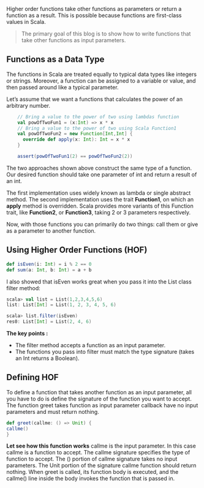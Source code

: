 Higher order functions take other functions as parameters or return a function as a result. This is possible because functions are first-class values in Scala.

> The primary goal of this blog is to show how to write functions that
> take other functions as input parameters.

## Functions as a Data Type

The functions in Scala are treated equally to typical data types like integers or strings. Moreover, a function can be assigned to a variable or value, and then passed around like a typical parameter.

Let’s assume that we want a functions that calculates the power of an arbitrary number.
```scala
    // Bring a value to the power of two using lambdas function
    val powOfTwoFun1 = (x:Int) => x * x
    // Bring a value to the power of two using Scala Function1
    val powOfTwoFun2 = new Function[Int,Int] {
      override def apply(x: Int): Int = x * x
    }

    assert(powOfTwoFun1(2) == powOfTwoFun2(2))
```

The two approaches shown above construct the same type of a function. Our desired function should take one parameter of int and return a result of an int.

The first implementation uses widely known as lambda or single abstract method. The second implementation uses the trait  **Function1**, on which an  **apply**  method is overridden. Scala provides more variants of this Function trait, like  **Function2**, or  **Function3**, taking 2 or 3 parameters respectively.

Now, with those functions you can primarily do two things: call them or give as a parameter to another function.

## Using Higher Order Functions (HOF)

```scala
def isEven(i: Int) = i % 2 == 0
def sum(a: Int, b: Int) = a + b
```

I also showed that isEven works great when you pass it into the List class filter method:
```scala
scala> val list = List(1,2,3,4,5,6)
list: List[Int] = List(1, 2, 3, 4, 5, 6)

scala> list.filter(isEven)
res0: List[Int] = List(2, 4, 6)
```
**The key points :**

 - The filter method accepts a function as an input parameter.
 - The functions you pass into filter must match the type signature (takes an Int returns a Boolean).

## Defining HOF
To define a function that takes another function as an input parameter, all you have to do is define the signature of the function you want to accept. The function greet takes function as input parameter callback have no input parameters and must return nothing.

```scala
def greet(callme: () => Unit) {
callme()
}
```

**Let see how this function works**
callme is the input parameter. In this case callme is a function to accept.
The callme signature specifies the type of function to accept.
The () portion of callme signature takes no input parameters.
The Unit portion of the signature callme function should return nothing.
When greet is called, its function body is executed, and the callme() line inside the body invokes the function that is passed in.


 

<!--stackedit_data:
eyJoaXN0b3J5IjpbNTIxMjc0MjkzLC0zMDcyOTI0NywxMjE1MT
MyNTMyLC0xMzQzMTg2MDQ3LDE4NjYzNzMwMTMsLTExOTI3NzQ3
NTUsOTc2MTQ3NDczLC04OTM3Njg4NCwtMTA3OTQzNDEzNywtNT
Y1MTEzNjM3LC0xNTY5OTA0MTQyLDE4MTQ4MzQ0MjcsMjAyNzA1
NjY3MywtMTI1OTg5MDA2MSwtMTQ1MzY4MDY5LDEzNDIyNzI1OD
EsMTQ0NjQzMjY1NSwxMjk2NTIwMDg2LC0yMDg4NzQ2NjEyLC0x
ODc2MDc0NjYwXX0=
-->